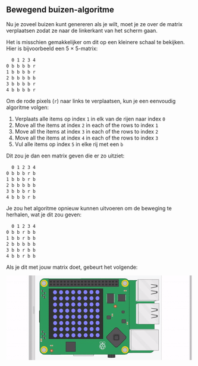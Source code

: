 ## Bewegend buizen-algoritme

Nu je zoveel buizen kunt genereren als je wilt, moet je ze over de matrix verplaatsen zodat ze naar de linkerkant van het scherm gaan.

Het is misschien gemakkelijker om dit op een kleinere schaal te bekijken. Hier is bijvoorbeeld een 5 × 5-matrix:

```
  0 1 2 3 4
0 b b b b r
1 b b b b r
2 b b b b b
3 b b b b r
4 b b b b r
```
Om de rode pixels (`r`) naar links te verplaatsen, kun je een eenvoudig algoritme volgen:
  1. Verplaats alle items op index `1` in elk van de rijen naar index `0`
  1. Move all the items at index `2` in each of the rows to index `1`
  1. Move all the items at index `3` in each of the rows to index `2`
  1. Move all the items at index `4` in each of the rows to index `3`
  1. Vul alle items op index `5` in elke rij met een `b`

Dit zou je dan een matrix geven die er zo uitziet:

```
  0 1 2 3 4
0 b b b r b
1 b b b r b
2 b b b b b
3 b b b r b
4 b b b r b
```
Je zou het algoritme opnieuw kunnen uitvoeren om de beweging te herhalen, wat je dit zou geven:

```
  0 1 2 3 4
0 b b r b b
1 b b r b b
2 b b b b b
3 b b r b b
4 b b r b b
```
Als je dit met jouw matrix doet, gebeurt het volgende:

![buizen verplaatsen](images/SH-1.gif)
